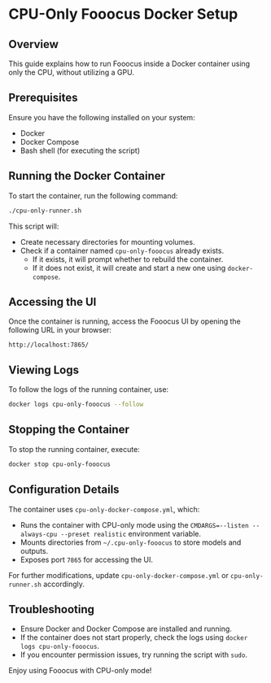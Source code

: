 # CPU-Only Fooocus Docker Setup

## Overview
This guide explains how to run Fooocus inside a Docker container using only the CPU, without utilizing a GPU.

## Prerequisites
Ensure you have the following installed on your system:
- Docker
- Docker Compose
- Bash shell (for executing the script)

## Running the Docker Container
To start the container, run the following command:
```sh
./cpu-only-runner.sh
```
This script will:
- Create necessary directories for mounting volumes.
- Check if a container named `cpu-only-fooocus` already exists.
  - If it exists, it will prompt whether to rebuild the container.
  - If it does not exist, it will create and start a new one using `docker-compose`.

## Accessing the UI
Once the container is running, access the Fooocus UI by opening the following URL in your browser:
```
http://localhost:7865/
```

## Viewing Logs
To follow the logs of the running container, use:
```sh
docker logs cpu-only-fooocus --follow
```

## Stopping the Container
To stop the running container, execute:
```sh
docker stop cpu-only-fooocus
```

## Configuration Details
The container uses `cpu-only-docker-compose.yml`, which:
- Runs the container with CPU-only mode using the `CMDARGS=--listen --always-cpu --preset realistic` environment variable.
- Mounts directories from `~/.cpu-only-fooocus` to store models and outputs.
- Exposes port `7865` for accessing the UI.

For further modifications, update `cpu-only-docker-compose.yml` or `cpu-only-runner.sh` accordingly.

## Troubleshooting
- Ensure Docker and Docker Compose are installed and running.
- If the container does not start properly, check the logs using `docker logs cpu-only-fooocus`.
- If you encounter permission issues, try running the script with `sudo`.

Enjoy using Fooocus with CPU-only mode!


